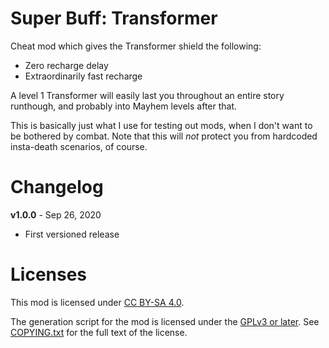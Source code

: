 Super Buff: Transformer
=======================

Cheat mod which gives the Transformer shield the following:

- Zero recharge delay
- Extraordinarily fast recharge

A level 1 Transformer will easily last you throughout an entire story
runthough, and probably into Mayhem levels after that.

This is basically just what I use for testing out mods, when I don't
want to be bothered by combat.  Note that this will *not* protect you
from hardcoded insta-death scenarios, of course.

Changelog
=========

**v1.0.0** - Sep 26, 2020
 * First versioned release
 
Licenses
========

This mod is licensed under [CC BY-SA 4.0](https://creativecommons.org/licenses/by-sa/4.0/).

The generation script for the mod is licensed under the
[GPLv3 or later](https://www.gnu.org/licenses/quick-guide-gplv3.html).
See [COPYING.txt](../../COPYING.txt) for the full text of the license.

